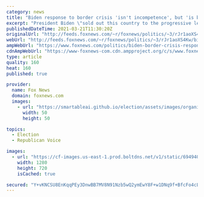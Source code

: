 ```yaml
---
category: news
title: "Biden response to border crisis 'isn't incompetence', but 'is by design', Tom Homan tells Mark Levin"
excerpt: "President Biden \"sold out this country to the progressive left to win an election,\" former Immigration and Customs Enforcement Acting Director Tom Homan told \"Life, Liberty & Levin\" in an interview airing Sunday."
publishedDateTime: 2021-03-21T11:30:20Z
originalUrl: "http://feeds.foxnews.com/~r/foxnews/politics/~3/rJr1aoXS4Kw/biden-border-crisis-response-not-incompetence-tom-homan"
webUrl: "http://feeds.foxnews.com/~r/foxnews/politics/~3/rJr1aoXS4Kw/biden-border-crisis-response-not-incompetence-tom-homan"
ampWebUrl: "https://www.foxnews.com/politics/biden-border-crisis-response-not-incompetence-tom-homan.amp"
cdnAmpWebUrl: "https://www-foxnews-com.cdn.ampproject.org/c/s/www.foxnews.com/politics/biden-border-crisis-response-not-incompetence-tom-homan.amp"
type: article
quality: 160
heat: 160
published: true

provider:
  name: Fox News
  domain: foxnews.com
  images:
    - url: "https://smartableai.github.io/election/assets/images/organizations/foxnews.com-50x50.jpg"
      width: 50
      height: 50

topics:
  - Election
  - Republican Voice

images:
  - url: "https://cf-images.us-east-1.prod.boltdns.net/v1/static/694940094001/85ed63e1-7d08-4ba3-9089-3e3da4c162c2/e8c0aeec-b5ff-47b0-a5e1-9a7358da7637/1280x720/match/image.jpg"
    width: 1280
    height: 720
    isCached: true

secured: "Y+vKNCSU8EnKqqPEy3DnwBB7MV8N91Nzb5wQ2ymEwY8F+w1DNq9f+BfcFo4cLHuZBJHvebW+9mKDSoNnvd3ueB6eeC6vmqanP/1g/hYxgP+UX4Y5efesFkdWXXmnfWhV6qpG42SMgpiSoq20LPMe8awUTpwzMrHXKaDuiB23nxH/rC17TAA3uK5gh01U2950zQPBwf0zg70yv/x2u1Uc0zDy4hDoi2ye9vIbIHd/aO8caXGfC1G+Lz08IDW0FTjDdTAMWgqO0DIpOSwRSyQUklPrf0TbyMVQiS3HZoWMK+MP7uy6Cw+XG9yPqniqeFY5hlZMYIms3da3DFM1zoUFuGENkQrfpQSTnq8/qPzdamE=;3Vtsad8MLhc+31ZTKtfz0g=="
---
```


